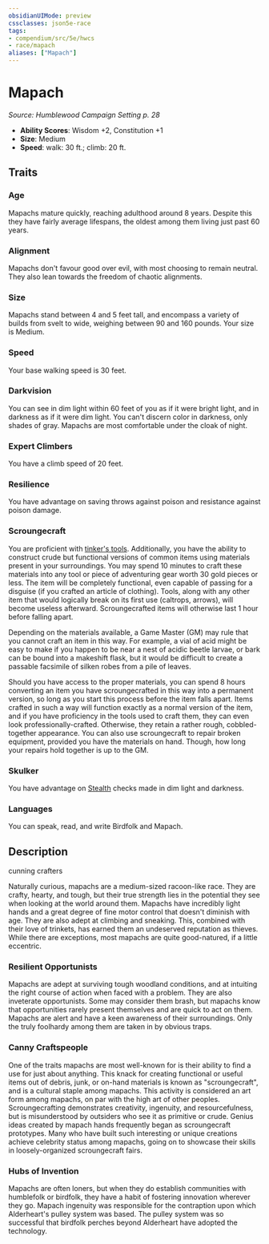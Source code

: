 ```yaml
---
obsidianUIMode: preview
cssclasses: json5e-race
tags:
- compendium/src/5e/hwcs
- race/mapach
aliases: ["Mapach"]
---
```

# Mapach
*Source: Humblewood Campaign Setting p. 28*  

- **Ability Scores**: Wisdom +2, Constitution +1
- **Size**: Medium
- **Speed**: walk: 30 ft.; climb: 20 ft.

## Traits

### Age

Mapachs mature quickly, reaching adulthood around 8 years. Despite this they have fairly average lifespans, the oldest among them living just past 60 years.

### Alignment

Mapachs don't favour good over evil, with most choosing to remain neutral. They also lean towards the freedom of chaotic alignments.

### Size

Mapachs stand between 4 and 5 feet tall, and encompass a variety of builds from svelt to wide, weighing between 90 and 160 pounds. Your size is Medium.

### Speed

Your base walking speed is 30 feet.

### Darkvision

You can see in dim light within 60 feet of you as if it were bright light, and in darkness as if it were dim light. You can't discern color in darkness, only shades of gray. Mapachs are most comfortable under the cloak of night.

### Expert Climbers

You have a climb speed of 20 feet.

### Resilience

You have advantage on saving throws against poison and resistance against poison damage.

### Scroungecraft

You are proficient with [tinker's tools](/Systems/5e/items/tinkers-tools.md). Additionally, you have the ability to construct crude but functional versions of common items using materials present in your surroundings. You may spend 10 minutes to craft these materials into any tool or piece of adventuring gear worth 30 gold pieces or less. The item will be completely functional, even capable of passing for a disguise (if you crafted an article of clothing). Tools, along with any other item that would logically break on its first use (caltrops, arrows), will become useless afterward. Scroungecrafted items will otherwise last 1 hour before falling apart.

Depending on the materials available, a Game Master (GM) may rule that you cannot craft an item in this way. For example, a vial of acid might be easy to make if you happen to be near a nest of acidic beetle larvae, or bark can be bound into a makeshift flask, but it would be difficult to create a passable facsimile of silken robes from a pile of leaves.

Should you have access to the proper materials, you can spend 8 hours converting an item you have scroungecrafted in this way into a permanent version, so long as you start this process before the item falls apart. Items crafted in such a way will function exactly as a normal version of the item, and if you have proficiency in the tools used to craft them, they can even look professionally-crafted. Otherwise, they retain a rather rough, cobbled-together appearance. You can also use scroungecraft to repair broken equipment, provided you have the materials on hand. Though, how long your repairs hold together is up to the GM.

### Skulker

You have advantage on [Stealth](/Systems/5e/rules/skills.md#Stealth) checks made in dim light and darkness.

### Languages

You can speak, read, and write Birdfolk and Mapach.

## Description

cunning crafters

Naturally curious, mapachs are a medium-sized racoon-like race. They are crafty, hearty, and tough, but their true strength lies in the potential they see when looking at the world around them. Mapachs have incredibly light hands and a great degree of fine motor control that doesn't diminish with age. They are also adept at climbing and sneaking. This, combined with their love of trinkets, has earned them an undeserved reputation as thieves. While there are exceptions, most mapachs are quite good-natured, if a little eccentric.

### Resilient Opportunists

Mapachs are adept at surviving tough woodland conditions, and at intuiting the right course of action when faced with a problem. They are also inveterate opportunists. Some may consider them brash, but mapachs know that opportunities rarely present themselves and are quick to act on them. Mapachs are alert and have a keen awareness of their surroundings. Only the truly foolhardy among them are taken in by obvious traps.

### Canny Craftspeople

One of the traits mapachs are most well-known for is their ability to find a use for just about anything. This knack for creating functional or useful items out of debris, junk, or on-hand materials is known as "scroungecraft", and is a cultural staple among mapachs. This activity is considered an art form among mapachs, on par with the high art of other peoples. Scroungecrafting demonstrates creativity, ingenuity, and resourcefulness, but is misunderstood by outsiders who see it as primitive or crude. Genius ideas created by mapach hands frequently began as scroungecraft prototypes. Many who have built such interesting or unique creations achieve celebrity status among mapachs, going on to showcase their skills in loosely-organized scroungecraft fairs.

### Hubs of Invention

Mapachs are often loners, but when they do establish communities with humblefolk or birdfolk, they have a habit of fostering innovation wherever they go. Mapach ingenuity was responsible for the contraption upon which Alderheart's pulley system was based. The pulley system was so successful that birdfolk perches beyond Alderheart have adopted the technology.